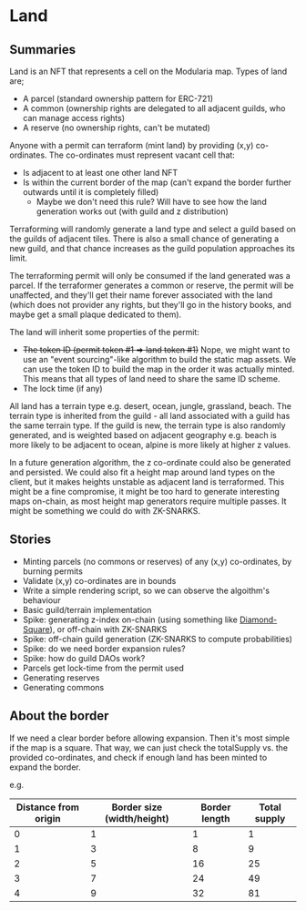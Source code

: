 # Land

## Summaries

Land is an NFT that represents a cell on the Modularia map. Types of land are;

- A parcel (standard ownership pattern for ERC-721)
- A common (ownership rights are delegated to all adjacent guilds, who can manage access rights)
- A reserve (no ownership rights, can't be mutated)

Anyone with a permit can terraform (mint land) by providing (x,y) co-ordinates. The co-ordinates must represent vacant cell that:

- Is adjacent to at least one other land NFT
- Is within the current border of the map (can't expand the border further outwards until it is completely filled)
  - Maybe we don't need this rule? Will have to see how the land generation works out (with guild and z distribution)

Terraforming will randomly generate a land type and select a guild based on the guilds of adjacent tiles. There is also a small chance of generating a new guild, and that chance increases as the guild population approaches its limit.

The terraforming permit will only be consumed if the land generated was a parcel. If the terraformer generates a common or reserve, the permit will be unaffected, and they'll get their name forever associated with the land (which does not provider any rights, but they'll go in the history books, and maybe get a small plaque dedicated to them).

The land will inherit some properties of the permit:

- ~~The token ID (permit token #1 => land token #1)~~ Nope, we might want to use an "event sourcing"-like algorithm to build the static map assets. We can use the token ID to build the map in the order it was actually minted. This means that all types of land need to share the same ID scheme.
- The lock time (if any)

All land has a terrain type e.g. desert, ocean, jungle, grassland, beach. The terrain type is inherited from the guild - all land associated with a guild has the same terrain type. If the guild is new, the terrain type is also randomly generated, and is weighted based on adjacent geography e.g. beach is more likely to be adjacent to ocean, alpine is more likely at higher z values.

In a future generation algorithm, the z co-ordinate could also be generated and persisted. We could also fit a height map around land types on the client, but it makes heights unstable as adjacent land is terraformed. This might be a fine compromise, it might be too hard to generate interesting maps on-chain, as most height map generators require multiple passes. It might be something we could do with ZK-SNARKS.

## Stories

- Minting parcels (no commons or reserves) of any (x,y) co-ordinates, by burning permits
- Validate (x,y) co-ordinates are in bounds
- Write a simple rendering script, so we can observe the algoithm's behaviour
- Basic guild/terrain implementation
- Spike: generating z-index on-chain (using something like [Diamond-Square](https://en.wikipedia.org/wiki/Diamond-square_algorithm)), or off-chain with ZK-SNARKS
- Spike: off-chain guild generation (ZK-SNARKS to compute probabilities)
- Spike: do we need border expansion rules?
- Spike: how do guild DAOs work?
- Parcels get lock-time from the permit used
- Generating reserves
- Generating commons

## About the border

If we need a clear border before allowing expansion. Then it's most simple if the map is a square. That way, we can just check the totalSupply vs. the provided co-ordinates, and check if enough land has been minted to expand the border.

e.g.

| Distance from origin | Border size (width/height) | Border length | Total supply |
| -------------------- | -------------------------- | ------------- | ------------ |
| 0                    | 1                          | 1             | 1            |
| 1                    | 3                          | 8             | 9            |
| 2                    | 5                          | 16            | 25           |
| 3                    | 7                          | 24            | 49           |
| 4                    | 9                          | 32            | 81           |

